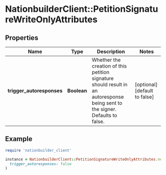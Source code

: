 # NationbuilderClient::PetitionSignatureWriteOnlyAttributes

## Properties

| Name | Type | Description | Notes |
| ---- | ---- | ----------- | ----- |
| **trigger_autoresponses** | **Boolean** | Whether the creation of this petition signature should result in an autoresponse being sent to the signer. Defaults to false. | [optional][default to false] |

## Example

```ruby
require 'nationbuilder_client'

instance = NationbuilderClient::PetitionSignatureWriteOnlyAttributes.new(
  trigger_autoresponses: false
)
```

